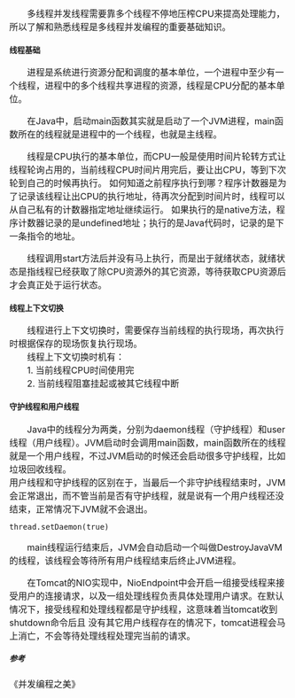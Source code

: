 <font size="3">
&emsp;&emsp;多线程并发线程需要靠多个线程不停地压榨CPU来提高处理能力，所以了解和熟悉线程是多线程并发编程的重要基础知识。<br>
</font>

#### 线程基础
<font size="3">
&emsp;&emsp;进程是系统进行资源分配和调度的基本单位，一个进程中至少有一个线程，进程中的多个线程共享进程的资源，线程是CPU分配的基本单位。<br>

&emsp;&emsp;在Java中，启动main函数其实就是启动了一个JVM进程，main函数所在的线程就是进程中的一个线程，也就是主线程。<br>

&emsp;&emsp;线程是CPU执行的基本单位，而CPU一般是使用时间片轮转方式让线程轮询占用的，当前线程CPU时间片用完后，要让出CPU，等到下次轮到自己的时候再执行。
如何知道之前程序执行到哪？程序计数器是为了记录该线程让出CPU的执行地址，待再次分配到时间片时，线程可以从自己私有的计数器指定地址继续运行。
如果执行的是native方法，程序计数器记录的是undefined地址；执行的是Java代码时，记录的是下一条指令的地址。<br>

&emsp;&emsp;线程调用start方法后并没有马上执行，而是出于就绪状态，就绪状态是指线程已经获取了除CPU资源外的其它资源，等待获取CPU资源后才会真正处于运行状态。
</font>

#### 线程上下文切换
<font size="3">
&emsp;&emsp;线程进行上下文切换时，需要保存当前线程的执行现场，再次执行时根据保存的现场恢复执行现场。<br>
&emsp;&emsp;线程上下文切换时机有：<br>
&emsp;&emsp;1. 当前线程CPU时间使用完<br>
&emsp;&emsp;2. 当前线程阻塞挂起或被其它线程中断<br>
</font>

#### 守护线程和用户线程
<font size="3">
&emsp;&emsp;Java中的线程分为两类，分别为daemon线程（守护线程）和user线程（用户线程）。JVM启动时会调用main函数，main函数所在的线程就是一个用户线程，不过JVM启动的时候还会启动很多守护线程，比如垃圾回收线程。<br>
用户线程和守护线程的区别在于，当最后一个非守护线程结束时，JVM会正常退出，而不管当前是否有守护线程，就是说有一个用户线程还没结束，正常情况下JVM就不会退出。<br>

```
thread.setDaemon(true)
```

&emsp;&emsp;main线程运行结束后，JVM会自动启动一个叫做DestroyJavaVM的线程，该线程会等待所有用户线程结束后终止JVM进程。<br>

&emsp;&emsp;在Tomcat的NIO实现中，NioEndpoint中会开启一组接受线程来接受用户的连接请求，以及一组处理线程负责具体处理用户请求。在默认情况下，接受线程和处理线程都是守护线程，这意味着当tomcat收到shutdown命令后且
没有其它用户线程存在的情况下，tomcat进程会马上消亡，不会等待处理线程处理完当前的请求。
</font>



##### 参考
<font size="3">
《并发编程之美》
</font>